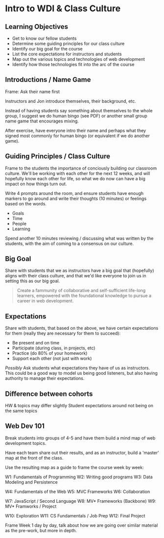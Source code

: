 # Intro to WDI & Class Culture

## Learning Objectives

* Get to know our fellow students
* Determine some guiding principles for our class culture
* Identify our big goal for the course
* List the core expectations for instructors and students
* Map out the various topics and technologies of web development
* Identify how those technologies fit into the arc of the course

## Introductions / Name Game

Frame: Ask their name first

Instructors and Jon introduce themselves, their background, etc.

Instead of having students say something about themselves to the whole group,
I suggest we do human bingo (see PDF) or another small group name game that
encourages mixing.

After exercise, have everyone intro their name and perhaps what they signed most
commonly for human bingo (or equivalent if we do another game).

## Guiding Principles / Class Culture

Frame to the students the importance of conciously building our classroom culture.
We'll be working with each other for the next 12 weeks, and will hopefully know
each other for life, so what we do now can have a big impact on how things turn out.

Write 4 prompts around the room, and ensure students have enough markers to go
around and write their thoughts (10 minutes) or feelings based on the words.

* Goals
* Time
* People
* Learning

Spend another 10 minutes reviewing / discussing what was written by the students,
with the aim of coming to a consensus on our culture.

## Big Goal

Share with students that we as instructors have a big goal that (hopefully)
aligns with their class culture, and that we'd like everyone to join us in setting
this as our big goal.

>Create a fammunity of collaborative and self-sufficient life-long learners,
empowered with the foundational knowledge to pursue a career in web development.

## Expectations

Share with students, that based on the above, we have certain expectations for
them (really they are necessary for them to succeed):

* Be present and on time
* Participate (during class, in projects, etc)
* Practice (do 80% of your homework)
* Support each other (not just with work)

*Possibly*
Ask students what expectations they have of us as instructors. This could be a
good way to model us being good listeners, but also having authority to manage
their expectations.

## Difference between cohorts

HW & topics may differ slightly
Student expectations around not being on the same topics

## Web Dev 101

Break students into groups of 4-5 and have them build a mind map of web
development topics.

Have each team share out their results, and as an instructor, build a 'master'
map at the front of the class.

Use the resulting map as a guide to frame the course week by week:

W1: Fundamentals of Programming
W2: Writing good programs
W3: Data Modeling and Persistence

W4: Fundamentals of the Web
W5: MVC Frameworks
W6: Collaboration

W7: JavaScript / Second Language
W8: MV* Frameworks (Backbone)
W9: MV* Framworks / Project

W10: Exploration
W11: CS Fundamentals / Job Prep
W12: Final Project


Frame Week 1 day by day, talk about how we are going over similar material as the
pre-work, but more in depth.
